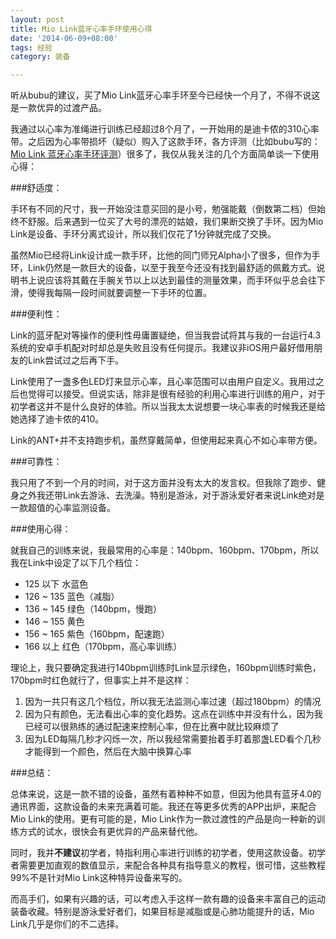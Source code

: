 ```yaml
---
layout: post
title: Mio Link蓝牙心率手环使用心得
date: '2014-06-09+08:00'
tags: 经验
category: 装备

---
```

听从bubu的建议，买了Mio Link蓝牙心率手环至今已经快一个月了，不得不说这是一款优异的过渡产品。

我通过以心率为准绳进行训练已经超过8个月了，一开始用的是迪卡侬的310心率带。之后因为心率带损坏（疑似）购入了这款手环，各方评测（比如bubu写的：[Mio Link 蓝牙心率手环评测](http://jianshu.io/p/9825fef4edfc)）很多了，我仅从我关注的几个方面简单谈一下使用心得：

###舒适度：

手环有不同的尺寸，我一开始没注意买回的是小号，勉强能戴（倒数第二档）但始终不舒服。后来遇到一位买了大号的漂亮的姑娘，我们果断交换了手环。因为Mio Link是设备、手环分离式设计，所以我们仅花了1分钟就完成了交换。

虽然Mio已经将Link设计成一款手环，比他的同门师兄Alpha小了很多，但作为手环，Link仍然是一款巨大的设备，以至于我至今还没有找到最舒适的佩戴方式。说明书上说应该将其戴在手腕关节以上以达到最佳的测量效果，而手环似乎总会往下滑，使得我每隔一段时间就要调整一下手环的位置。

###便利性：

Link的蓝牙配对等操作的便利性毋庸置疑绝，但当我尝试将其与我的一台运行4.3系统的安卓手机配对时却总是失败且没有任何提示。我建议非iOS用户最好借用朋友的Link尝试过之后再下手。

Link使用了一盏多色LED灯来显示心率，且心率范围可以由用户自定义。我用过之后也觉得可以接受。但说实话，除非是很有经验的利用心率进行训练的用户，对于初学者这并不是什么良好的体验。所以当我太太说想要一块心率表的时候我还是给她选择了迪卡侬的410。

Link的ANT+并不支持跑步机，虽然穿戴简单，但使用起来真心不如心率带方便。

###可靠性：

我只用了不到一个月的时间，对于这方面并没有太大的发言权。但我除了跑步、健身之外我还带Link去游泳、去洗澡。特别是游泳，对于游泳爱好者来说Link绝对是一款超值的心率监测设备。

###使用心得：

就我自己的训练来说，我最常用的心率是：140bpm、160bpm、170bpm，所以我在Link中设定了以下几个档位：

 - 125 以下 水蓝色
 - 126 ~ 135 蓝色（减脂）
 - 136 ~ 145 绿色（140bpm，慢跑）
 - 146 ~ 155 黄色
 - 156 ~ 165 紫色（160bpm，配速跑）
 - 166 以上 红色（170bpm，高心率训练）

理论上，我只要确定我进行140bpm训练时Link显示绿色，160bpm训练时紫色，170bpm时红色就行了，但事实上并不是这样：

1. 因为一共只有这几个档位，所以我无法监测心率过速（超过180bpm）的情况
2. 因为只有颜色，无法看出心率的变化趋势。这点在训练中并没有什么，因为我已经可以很熟练的通过配速来控制心率，但在比赛中就比较麻烦了
3. 因为LED每隔几秒才闪烁一次，所以我经常需要抬着手盯着那盏LED看个几秒才能得到一个颜色，然后在大脑中换算心率

###总结：

总体来说，这是一款不错的设备，虽然有着种种不如意，但因为他具有蓝牙4.0的通讯界面，这款设备的未来充满着可能。我还在等更多优秀的APP出炉，来配合Mio Link的使用。更有可能的是，Mio Link作为一款过渡性的产品是向一种新的训练方式的试水，很快会有更优异的产品来替代他。

同时，我并**不建议**初学者，特指利用心率进行训练的初学者，使用这款设备。初学者需要更加直观的数值显示，来配合各种具有指导意义的教程，很可惜，这些教程99%不是针对Mio Link这种特异设备来写的。

而高手们，如果有兴趣的话，可以考虑入手这样一款有趣的设备来丰富自己的运动装备收藏。特别是游泳爱好者们，如果目标是减脂或是心肺功能提升的话，Mio Link几乎是你们的不二选择。